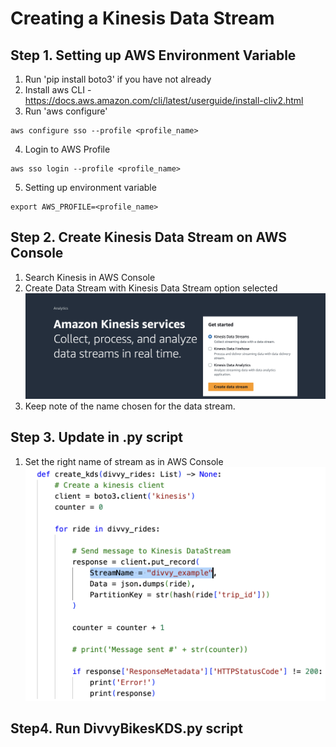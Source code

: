 # Creating a Kinesis Data Stream

## Step 1. Setting up AWS Environment Variable

1. Run 'pip install boto3' if you have not already
2. Install aws CLI - https://docs.aws.amazon.com/cli/latest/userguide/install-cliv2.html
3. Run 'aws configure'
```
aws configure sso --profile <profile_name>
```
4. Login to AWS Profile
```
aws sso login --profile <profile_name>
```

5. Setting up environment variable
```
export AWS_PROFILE=<profile_name>
```

## Step 2. Create Kinesis Data Stream on AWS Console

1. Search Kinesis in AWS Console
2. Create Data Stream with Kinesis Data Stream option selected
![Data Stream](./images/kinesis.png)
3. Keep note of the name chosen for the data stream.

## Step 3. Update in .py script

1. Set the right name of stream as in AWS Console
![Data Stream Name](./images/stream_name.png)

## Step4. Run DivvyBikesKDS.py script
